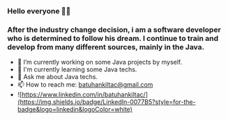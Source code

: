 ### Hello everyone 👋👋
### After the industry change decision, i am a software developer who is determined to follow his dream. I continue to train and develop from many different sources, mainly in the Java.

- 🔭 I’m currently working on some Java projects by myself.
- 🌱 I'm currently learning some Java techs.
- 💬 Ask me about Java techs.
- 📫 How to reach me: batuhankiltac@gmail.com
- ![https://www.linkedin.com/in/batuhankiltac/](https://img.shields.io/badge/LinkedIn-0077B5?style=for-the-badge&logo=linkedin&logoColor=white)
